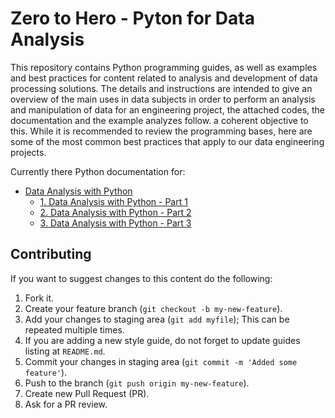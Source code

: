 # Zero to Hero - Pyton for Data Analysis

This repository contains Python programming guides, as well as examples and best practices for content related to analysis and development of data processing solutions. The details and instructions are intended to give an overview of the main uses in data subjects in order to perform an analysis and manipulation of data for an engineering project, the attached codes, the documentation and the example analyzes follow. a coherent objective to this. While it is recommended to review the programming bases, here are some of the most common best practices that apply to our data engineering projects.

Currently there Python documentation for:

- [Data Analysis with Python](Data%20Analysis%20with%20Python)
   - [1. Data Analysis with Python - Part 1](Data%20Analysis%20with%20Python/1.%20Data%20Analysis%20with%20Python%20-%20Part%201.ipynb)
   - [2. Data Analysis with Python - Part 2](Data%20Analysis%20with%20Python/2.%20Data%20Analysis%20with%20Python%20-%20Part%202.ipynb)
   - [3. Data Analysis with Python - Part 3](Data%20Analysis%20with%20Python/3.%20Data%20Analysis%20with%20Python%20-%20Part%203.ipynb)


## Contributing

If you want to suggest changes to this content do the following:

1. Fork it.
2. Create your feature branch (`git checkout -b my-new-feature`).
3. Add your changes to staging area (`git add myfile`);
   This can be repeated multiple times.
4. If you are adding a new style guide, do not forget to update
   guides listing at `README.md`.
5. Commit your changes in staging area (`git commit -m 'Added some feature'`).
6. Push to the branch (`git push origin my-new-feature`).
7. Create new Pull Request (PR).
8. Ask for a PR review.
